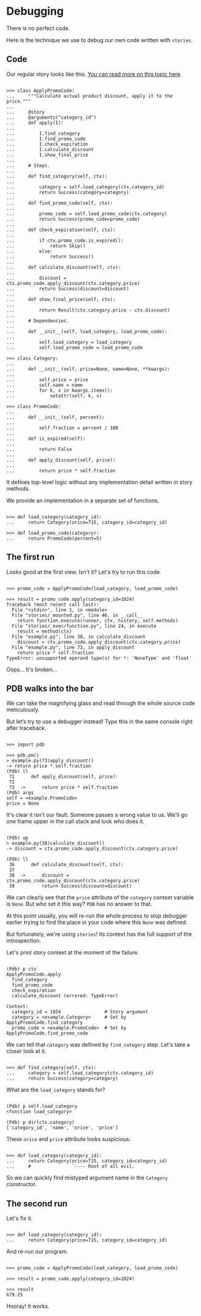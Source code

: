 # Debugging

There is no perfect code.

Here is the technique we use to debug our own code written with
`stories`.

## Code

Our regular story looks like this. [You can read more on this topic
here](composition.md#delegate-implementation).

```pycon

>>> class ApplyPromoCode:
...     """Calculate actual product discount, apply it to the price."""
...
...     @story
...     @arguments("category_id")
...     def apply(I):
...
...         I.find_category
...         I.find_promo_code
...         I.check_expiration
...         I.calculate_discount
...         I.show_final_price
...
...     # Steps.
...
...     def find_category(self, ctx):
...
...         category = self.load_category(ctx.category_id)
...         return Success(category=category)
...
...     def find_promo_code(self, ctx):
...
...         promo_code = self.load_promo_code(ctx.category)
...         return Success(promo_code=promo_code)
...
...     def check_expiration(self, ctx):
...
...         if ctx.promo_code.is_expired():
...             return Skip()
...         else:
...             return Success()
...
...     def calculate_discount(self, ctx):
...
...         discount = ctx.promo_code.apply_discount(ctx.category.price)
...         return Success(discount=discount)
...
...     def show_final_price(self, ctx):
...
...         return Result(ctx.category.price - ctx.discount)
...
...     # Dependencies.
...
...     def __init__(self, load_category, load_promo_code):
...
...         self.load_category = load_category
...         self.load_promo_code = load_promo_code

>>> class Category:
...
...     def __init__(self, price=None, name=None, **kwargs):
...
...         self.price = price
...         self.name = name
...         for k, v in kwargs.items():
...             setattr(self, k, v)

>>> class PromoCode:
...
...     def __init__(self, percent):
...
...         self.fraction = percent / 100
...
...     def is_expired(self):
...
...         return False
...
...     def apply_discount(self, price):
...
...         return price * self.fraction

```

It defines top-level logic without any implementation detail written in
story methods.

We provide an implementation in a separate set of functions.

```pycon

>>> def load_category(category_id):
...     return Category(orice=715, category_id=category_id)

>>> def load_promo_code(category):
...     return PromoCode(percent=5)

```

## The first run

Looks good at the first view. Isn't it? Let's try to run this code.

```pycon

>>> promo_code = ApplyPromoCode(load_category, load_promo_code)

>>> result = promo_code.apply(category_id=1024)
Traceback (most recent call last):
  File "<stdin>", line 1, in <module>
  File "stories/_mounted.py", line 46, in __call__
    return function.execute(runner, ctx, history, self.methods)
  File "stories/_exec/function.py", line 24, in execute
    result = method(ctx)
  File "example.py", line 38, in calculate_discount
    discount = ctx.promo_code.apply_discount(ctx.category.price)
  File "example.py", line 73, in apply_discount
    return price * self.fraction
TypeError: unsupported operand type(s) for *: 'NoneType' and 'float'

```

Oops... It's broken...

## PDB walks into the bar

We can take the magnifying glass and read through the whole source code
meticulously.

But let’s try to use a debugger instead! Type this in the same console
right after traceback.

```pycon

>>> import pdb

>>> pdb.pm()
> example.py(73)apply_discount()
-> return price * self.fraction
(Pdb) ll
 71      def apply_discount(self, price):
 72
 73  ->      return price * self.fraction
(Pdb) args
self = <example.PromoCode>
price = None

```

It's clear it isn't our fault. Someone passes a wrong value to us. We'll
go one frame upper in the call stack and look who does it.

```pycon

(Pdb) up
> example.py(38)calculate_discount()
-> discount = ctx.promo_code.apply_discount(ctx.category.price)

(Pdb) ll
 36      def calculate_discount(self, ctx):
 37
 38  ->      discount = ctx.promo_code.apply_discount(ctx.category.price)
 39          return Success(discount=discount)

```

We can clearly see that the `price` attribute of the `category` context
variable is `None`. But who set it this way? `PDB` has no answer to
that.

At this point usually, you will re-run the whole process to stop
debugger earlier trying to find the place in your code where this `None`
was defined.

But fortunately, we're using `stories`! Its context has the full
support of the introspection.

Let's print story context at the moment of the failure.

```pycon

(Pdb) p ctx
ApplyPromoCode.apply
  find_category
  find_promo_code
  check_expiration
  calculate_discount (errored: TypeError)

Context:
  category_id = 1024                # Story argument
  category = <example.Category>     # Set by ApplyPromoCode.find_category
  promo_code = <example.PromoCode>  # Set by ApplyPromoCode.find_promo_code

```

We can tell that `category` was defined by `find_category` step. Let's
take a closer look at it.

```pycon

>>> def find_category(self, ctx):
...     category = self.load_category(ctx.category_id)
...     return Success(category=category)

```

What are the `load_category` stands for?

```pycon

(Pdb) p self.load_category
<function load_category>

(Pdb) p dir(ctx.category)
['category_id', 'name', 'orice', 'price']

```

These `orice` and `price` attribute looks suspicious.

```pycon

>>> def load_category(category_id):
...     return Category(orice=715, category_id=category_id)
...     #               `---- Root of all evil.

```

So we can quickly find mistyped argument name in the `Category`
constructor.

## The second run

Let's fix it.

```pycon

>>> def load_category(category_id):
...     return Category(price=715, category_id=category_id)

```

And re-run our program.

```pycon

>>> promo_code = ApplyPromoCode(load_category, load_promo_code)

>>> result = promo_code.apply(category_id=1024)

>>> result
679.25

```

Hooray! It works.
